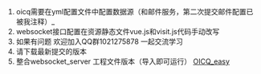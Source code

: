 
1. oicq需要在yml配置文件中配置数据源（和邮件服务，第二次提交邮件配置已被我注释）_ 
2. websocket接口配置在资源静态文件vue.js和visit.js代码手动改写
3. 如果有问题 欢迎加入QQ群1021275878 一起交流学习
4. 请下载最新提交的版本
5. 整合websocket_server 工程文件版本（导入即可运行） [OICQ_easy](https://gitee.com/derekerrr/oicq_easy.git)
